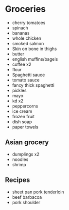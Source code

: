 # Groceries

- cherry tomatoes
- spinach
- bananas
- whole chicken
- smoked salmon
- Skin on bone in thighs
- butter
- english muffins/bagels
- coffee x2
- flour
- Spaghetti sauce
- tomato sauce
- fancy thick spaghetti
- pickles
- mayo
- kd x2
- peppercorns
- ice cream
- frozen fruit
- dish soap
- paper towels

## Asian grocery

- dumplings x2
- noodles
- shrimp

## Recipes

- sheet pan pork tenderloin
- beef barbacoa
- pork shoulder

